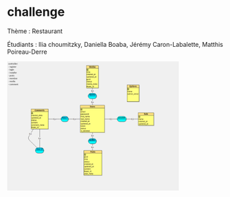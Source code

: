 # challenge

Thème : Restaurant

Étudiants : Ilia choumitzky, Daniella Boaba, Jérémy Caron-Labalette, Matthis Poireau-Derre

<img src="https://github.com/Poireau-DerreMatthis/challenge/blob/fea7915e45af41131cce896b10d5c7195886f97a/documentation/MCD.png" width="400" height="300">
